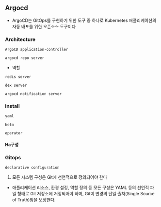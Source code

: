 ##  Argocd
- ArgoCD는 GitOps를 구현하기 위한 도구 중 하나로 Kubernetes 애플리케이션의 자동 배포를 위한 오픈소스 도구이다

### Architecture

`ArgoCD application-controller`

`argocd repo server`
- 역할

`redis server`

`dex server`

`argocd notification server`

### install

`yaml`

`helm`

`operator`

#### Ha구성

### Gitops

`declarative configuration`
1. 모든 시스템 구성은 Git에 선언적으로 정의되어야 한다
- 애플리케이션 리소스, 환경 설정, 역할 정의 등 모든 구성은 YAML 등의 선언적 파일 형태로 Git 저장소에 저장되어야 하며, Git이 변경의 단일 출처(Single Source of Truth)임을 보장한다.